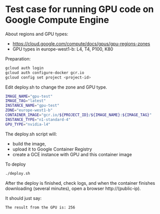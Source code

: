 # Test case for running GPU code on Google Compute Engine


About regions and GPU types:
- https://cloud.google.com/compute/docs/gpus/gpu-regions-zones
- GPU types in europe-west1-b: L4, T4, P100, K80	

Preparation:
```bash
gcloud auth login
gcloud auth configure-docker gcr.io
gcloud config set project <project-id>
```

Edit deploy.sh to change the zone and GPU type.
```bash
IMAGE_NAME="gpu-test"
IMAGE_TAG="latest"
INSTANCE_NAME="gpu-test"
ZONE="europe-west1-b"
CONTAINER_IMAGE="gcr.io/${PROJECT_ID}/${IMAGE_NAME}:${IMAGE_TAG}"
INSTANCE_TYPE="n1-standard-4"
GPU_TYPE="nvidia-l4"
```

The deploy.sh script will:
- build the image,
- upload it to Google Container Registry
- create a GCE instance with GPU and this container image

To deploy 

```bash
./deploy.sh
```

After the deploy is finished, check logs, and when the container finishes downloading (several minutes), open a browser http://(public-ip).

It should just say:

```
The result from the GPU is: 256
```
